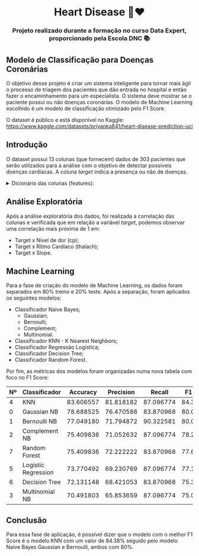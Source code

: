 <h1 align="center"> Heart Disease 🏥❤️ </h1>

<h3 align="center"> Projeto realizado durante a formação no curso Data Expert, proporcionado pela Escola DNC 📚 </h3>

<h2 align="left"> Modelo de Classificação para Doenças Coronárias </h2>

O objetivo desse projeto é criar um sistema inteligente para tornar mais ágil o processo de triagem dos pacientes que dão entrada no hospital e então fazer o encaminhamento para um especialista. O sistema deve mostrar se o paciente possui ou não doenças coronárias. O modelo de Machine Learning escolhido é um modelo de classificação otimizado pelo F1 Score.

O dataset é público e está disponível no Kaggle: https://www.kaggle.com/datasets/priyanka841/heart-disease-prediction-uci

<h2 align="left"> Introdução </h2>

O dataset possui 13 colunas (que fornecem) dados de 303 pacientes que serão utilizados para a análise com o objetivo de detectar possíveis doenças cardíacas. A coluna _target_ indica a presença ou não de doenças.

<details>
  <summary> Dicionário das colunas (features): </summary>
 
- age: Idade (Anos)
- sex: Sexo (1 = Masc e 0 = Fem)
- cp: Nível de dor ( 1 a 4 )
- trestbps: Pressão sanguínea em Repouso
- chol: colesterol em mg/dl:
- fbs: Fasting Blood Sugar (Teste diabético) > 120 mg/dl
- restecg: Eletrocardiogramas em repouso (0,1 ou 2)
- thalach: Ritmo cardíaco
- exang: Exercício físico que gerou Angina
- oldpeak: Depressão de ST induzida por exercício em relação ao repouso
- slope: Tipo de inclinação do segmento ST de pico do exercício
- ca: número de vasos sanguínios ressaltados (coloridos por fluoroscopia)
- thal: Talassemia -> 3 = normal; 6 = fixed defect; 7 = reversable defect
- target: (1 = doente; 0 = não doente)
</details>

<h2 align="left"> Análise Exploratória </h2>

Após a análise exploratória dos dados, foi realizada a correlação das colunas e verificada que em relação a variável _target_, podemos observar uma correlação mais próxima de 1 em:
- Target x Nível de dor (cp);
- Target x Rítmo Cardíaco (thalach);
- Target x Slope.

<h2 align="left"> Machine Learning </h2>

Para a fase de criação do modelo de Machine Learning, os dados foram separados em 80% treino e 20% teste. Após a separação, foram aplicados os seguintes modelos:
- Classificador Naive Bayes;
  * Gaussian;
  * Bernoulli;
  * Complement;
  * Multinomial.
- Classificador KNN - K Nearest Neighbors;
- Classificador Regressão Logística;
- Classificador Decision Tree;
- Classificador Random Forest.

Por fim, as métricas dos modelos foram organizadas numa nova tabela com foco no F1 Score:

Nº | Classificador | Accuracy | Precision | Recall | F1 Score |
-- |---------------|----------|-----------|--------|----------|
4 | KNN | 83.606557 | 81.818182 | 87.096774 | 84.375000 |
0 | Gaussian NB | 78.688525 | 76.470588 | 83.870968 | 80.000000 |
1 | Bernoulli NB | 77.049180 | 71.794872 | 90.322581 | 80.000000 |
2 | Complement NB | 75.409836 | 71.052632 | 87.096774 |	78.260870 |
7 | Random Forest | 75.409836 | 72.222222 | 83.870968 | 77.611940 |
5 | Logistic Regression | 73.770492 | 69.230769 | 87.096774 | 77.142857 |
6 | Decision Tree | 72.131148 | 68.421053 | 83.870968 | 75.362319 |
3 | Multinomial NB | 70.491803 | 65.853659 | 87.096774 | 75.000000 |

<h2 align="left"> Conclusão </h2>

Para essa fase de aplicação, é possível dizer que o modelo com o melhor F1 Score é o modelo KNN com um valor de 84.38% seguido pelo modelo Naive Bayes Gaussian e Bernoulli, ambos com 80%.
